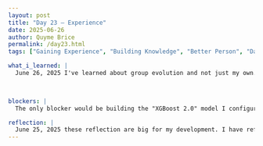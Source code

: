 ```yaml
---
layout: post
title: "Day 23 – Experience"
date: 2025-06-26
author: Quyme Brice
permalink: /day23.html
tags: ["Gaining Experience", "Building Knowledge", "Better Person", "Day at a Time"]

what_i_learned: |
  June 26, 2025 I've learned about group evolution and not just my own. Making sure my whole group have communication skills for example presentaion. Ensuring that the whole group have the confidence to present infront of an large crowd. This is part of team building. I learned that some people have strnegth in some areas and weaknesses in others doesn't means for the person with strength in an area just to fill in for the others weakness, but to help the other person work on those weaknesses. We practice presenting in front of our group. Doing this get us prepare for the presentation next week. Our High School Teacher was able to give us critiques on our presentation skills. This program is a learning experience for everyone. We been working a lot for this research and putting all the pieces together to get good overall results. I worked on making a better version of XGBoost and calling it "XGBoost 2.0". This supposed to be more effective than yesterday model. This is done by making the features within the model stand out more. 

  

blockers: |
  The only blocker would be building the "XGBoost 2.0" model I configured. I want it to be better and more effective than the first version. So far it seem to predict the same outcome. The features are a tiny bit more in-depth. This may not be a con so far, it just means our features are bound to give these results. Understanding the full length of these models could be a blocker, but I'm starting to understand how they work. I haven't tested a "Random Forest 2.0" with a tiny bit more in-depth features. But our model is a working progress.

reflection: |
  June 25, 2025 these reflection are big for my development. I have reflected on the hard work we put in to get this project working. It does take time, but I'm glad we are trying our best. Expanding my knowledge day by day is great. Our group have came a long way from day one. I'm definitely stronger ask a person by working together as a group to obtain a common goal.
---
```


